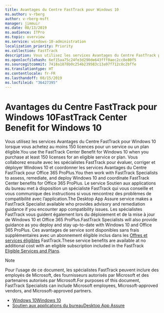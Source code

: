 ```yaml
---
title: Avantages du Centre FastTrack pour Windows 10
ms.author: v-rberg
author: v-rberg-msft
manager: jimmuir
ms.date: 08/13/2019
ms.audience: ITPro
ms.topic: overview
ms.service: windows-10-administration
localization_priority: Priority
ms.collection: FastTrack
description: Vous utilisez les services Avantages du Centre FastTrack pour Windows 10 lorsque vous achetez *au moins* 150 licences pour un service ou un plan éligible.
ms.openlocfilehash: 6ef15aa75c24fe3d290de643fff0aec2cc0e80f5
ms.sourcegitcommit: 7418a1878b0c254b239583c13a97f712c8c2bffe
ms.translationtype: HT
ms.contentlocale: fr-FR
ms.lasthandoff: 08/15/2019
ms.locfileid: "36427395"
---
```

# <a name="fasttrack-center-benefit-for-windows-10"></a><span data-ttu-id="91b55-103">Avantages du Centre FastTrack pour Windows 10</span><span class="sxs-lookup"><span data-stu-id="91b55-103">FastTrack Center Benefit for Windows 10</span></span>

<span data-ttu-id="91b55-104">Vous utilisez les services Avantages du Centre FastTrack pour Windows 10 lorsque vous achetez au moins 150 licences pour un service ou un plan éligible.</span><span class="sxs-lookup"><span data-stu-id="91b55-104">You use the FastTrack Center Benefit for Windows 10 when you purchase  at least  150 licenses for an eligible service or plan.</span></span> <span data-ttu-id="91b55-105">Vous collaborez ensuite avec les spécialistes FastTrack pour évaluer, corriger et déployer Windows 10 et coordonner les services Avantages du Centre FastTrack pour Office 365 ProPlus.</span><span class="sxs-lookup"><span data-stu-id="91b55-105">You then work with FastTrack Specialists to assess, remediate, and deploy Windows 10 and coordinate FastTrack Center benefits for Office 365 ProPlus.</span></span> <span data-ttu-id="91b55-106">Le service Soutien aux applications du bureau met à disposition un spécialiste FastTrack qui vous conseille et vous communique des instructions si vous rencontrez des problèmes de compatibilité avec l’application.</span><span class="sxs-lookup"><span data-stu-id="91b55-106">The Desktop App Assure service makes a FastTrack Specialist available who provides advisory and remediation guidance if you encounter app compatibility issues.</span></span>  <span data-ttu-id="91b55-107">Les spécialistes FastTrack vous guident également lors du déploiement et de la mise à jour de Windows 10 et Office 365 ProPlus.</span><span class="sxs-lookup"><span data-stu-id="91b55-107">FastTrack Specialists will also provide guidance as you deploy and stay up-to-date with Windows 10 and Office 365 ProPlus.</span></span> <span data-ttu-id="91b55-108">Ces avantages de service sont disponibles sans frais supplémentaires avec un abonnement éligible inclus dans les [Offres et services éligibles](M365-eligible-services-and-plans.md) FastTrack.</span><span class="sxs-lookup"><span data-stu-id="91b55-108">These service benefits are available at no additional cost with an eligible subscription included in the FastTrack [Eligible Services and Plans](M365-eligible-services-and-plans.md).</span></span>
  
> [!NOTE]
> <span data-ttu-id="91b55-109">Pour l’usage de ce document, les spécialistes FastTrack peuvent inclure des employés de Microsoft, des fournisseurs autorisés par Microsoft et des partenaires autorisés par Microsoft.</span><span class="sxs-lookup"><span data-stu-id="91b55-109">For purposes of this document, FastTrack Specialists can include Microsoft employees, Microsoft-approved vendors, and Microsoft-approved partners.</span></span> 
    
- [<span data-ttu-id="91b55-110">Windows 10</span><span class="sxs-lookup"><span data-stu-id="91b55-110">Windows 10</span></span>](Win-10-windows-10.md)
- [<span data-ttu-id="91b55-111">Soutien aux applications du bureau</span><span class="sxs-lookup"><span data-stu-id="91b55-111">Desktop App Assure</span></span>](Win-10-desktop-app-assure.md)
  

  

 